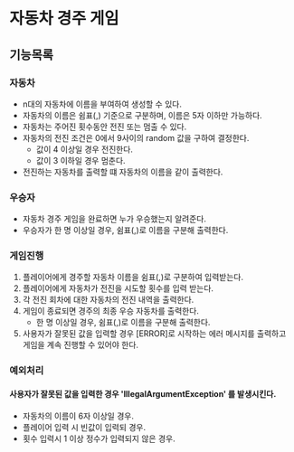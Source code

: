 # 자동차 경주 게임

## 기능목록

### 자동차

* n대의 자동차에 이름을 부여하여 생성할 수 있다.
* 자동차의 이름은 쉼표(,) 기준으로 구분하며, 이름은 5자 이하만 가능하다.
* 자동차는 주어진 횟수동안 전진 또는 멈출 수 있다.
* 자동차의 전진 조건은 0에서 9사이의 random 값을 구하여 결정한다.
    - 값이 4 이상일 경우 전진한다.
    - 값이 3 이하일 경우 멈춘다.
* 전진하는 자동차를 출력할 떄 자동차의 이름을 같이 출력한다.

### 우승자

* 자동차 경주 게임을 완료하면 누가 우승했는지 알려준다.
* 우승자가 한 명 이상일 경우, 쉼표(,)로 이름을 구분해 출력한다.

### 게임진행

1. 플레이어에게 경주할 자동차 이름을 쉼표(,)로 구분하여 입력받는다.
2. 플레이어에게 자동차가 전진을 시도할 횟수를 입력 받는다.
3. 각 전진 회차에 대한 자동차의 전진 내역을 출력한다.
4. 게임이 종료되면 경주의 최종 우승 자동차를 출력한다.
    - 한 명 이상일 경우, 쉼표(,)로 이름을 구분해 출력한다.
5. 사용자가 잘못된 값을 입력할 경우 [ERROR]로 시작하는 에러 메시지를 출력하고 게임을 계속 진행할 수 있어야 한다.

### 예외처리

#### 사용자가 잘못된 값을 입력한 경우 'IllegalArgumentException' 를 발생시킨다.
* 자동차의 이름이 6자 이상일 경우.
* 플레이어 입력 시 빈값이 입력되 경우.
* 횟수 입력시 1 이상 정수가 입력되지 않은 경우.
